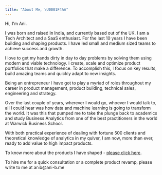 ```yaml
---
title: "About Me, \U0001F4AA"
---
```


Hi, I'm Ani.

I was born and raised in India, and currently based out of the UK. I am a Tech Architect and a SaaS enthusiast. For the last 10 years I have been building and shaping products. I have led small and medium sized teams to achieve success and growth.

I love to get my hands dirty in day to day problems by solving them using modern and viable technology. I create, scale and optimize product portfolios that make a difference. To accomplish this, I focus on key results, build amazing teams and quickly adapt to new insights.

Being an entrepreneur I have got to play a myriad of roles throughout my career in product management, product building, technical sales, engineering and strategy.

Over the last couple of years, wherever I would go, whoever I would talk to, all I could hear was how data and machine learning is going to transform the world. It was this that pumped me to take the plunge back to academics and study Business Analytics from one of the best practitioners in the world at Warwick Business School.

With both practical experience of dealing with fortune 500 clients and theoretical knowledge of analytics in my quiver, I am now, more than ever, ready to add value to high impact products.

To know more about the products I have shaped - [please click here](/s/products).

To hire me for a quick consultation or a complete product revamp, please write to me at anib\@ani-b.me
